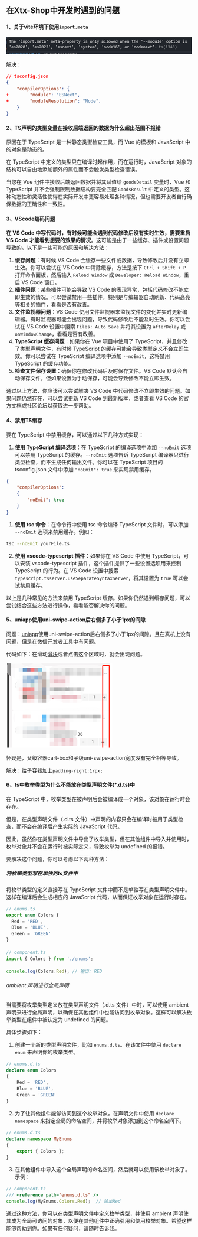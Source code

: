 ## 在Xtx-Shop中开发时遇到的问题

#### 1、关于vite环境下使用`import.meta`

<img src="遇到的问题.assets/image-20240224171634270.png" alt="image-20240224171634270" style="zoom:67%;" />

解决：

```json
// tsconfig.json
{
    "compilerOptions": {
+        "module": "ESNext",
+        "moduleResolution": "Node",
    }
}
```



#### 2、TS声明的类型变量在接收后端返回的数据为什么超出范围不报错

原因在于 TypeScript 是一种静态类型检查工具，而 Vue 的模板和 JavaScript 中的对象是动态的。

在 TypeScript 中定义的类型只在编译时起作用，而在运行时，JavaScript 对象的结构可以自由地添加额外的属性而不会触发类型检查错误。

当您在 Vue 组件中接收后端返回数据并将其赋值给 `goodsDetail` 变量时，Vue 和 TypeScript 并不会强制限制数据结构要完全匹配 `GoodsResult` 中定义的类型。这种动态性和灵活性使得在实际开发中更容易处理各种情况，但也需要开发者自行确保数据的正确性和一致性。



#### 3、VScode编码问题

**在 VS Code 中写代码时，有时候可能会遇到代码修改后没有实时生效，需要重启 VS Code 才能看到想要的效果的情况**。这可能是由于一些缓存、插件或设置问题导致的。以下是一些可能的原因和解决方法：

1. **缓存问题**：有时候 VS Code 会缓存一些文件或数据，导致修改后并没有立即生效。你可以尝试在 VS Code 中清除缓存，方法是按下 `Ctrl + Shift + P` 打开命令面板，然后输入 `Reload Window` 或 `Developer: Reload Window`，重启 VS Code 窗口。
2. **插件问题**：某些插件可能会导致 VS Code 的表现异常，包括代码修改不能立即生效的情况。可以尝试禁用一些插件，特别是与编辑器自动刷新、代码高亮等相关的插件，看看是否有改善。
3. **文件监视器问题**：VS Code 使用文件监视器来监视文件的变化并实时更新编辑器。有时监视器可能会出现问题，导致代码修改后不能及时生效。你可以尝试在 VS Code 设置中搜索 `Files: Auto Save` 并将其设置为 `afterDelay` 或 `onWindowChange`，看看是否有改善。
4. **TypeScript 缓存问题**：如果你在 Vue 项目中使用了 TypeScript，并且修改了类型声明文件，有时候 TypeScript 的缓存可能会导致类型定义不会立即生效。你可以尝试在 TypeScript 编译选项中添加 `--noEmit`，这将禁用 TypeScript 的缓存功能。
5. **检查文件保存设置**：确保你在修改代码后及时保存文件。VS Code 默认会自动保存文件，但如果设置为手动保存，可能会导致修改不能立即生效。

通过以上方法，你应该可以尝试解决 VS Code 中代码修改不立即生效的问题。如果问题仍然存在，可以尝试更新 VS Code 到最新版本，或者查看 VS Code 的官方文档或社区论坛以获取进一步帮助。



#### 4、禁用TS缓存

要在 TypeScript 中禁用缓存，可以通过以下几种方式实现：

1. **使用 TypeScript 编译选项**：在 TypeScript 的编译选项中添加 `--noEmit` 选项可以禁用 TypeScript 的缓存。`--noEmit` 选项告诉 TypeScript 编译器只进行类型检查，而不生成任何输出文件。你可以在 TypeScript 项目的 tsconfig.json 文件中添加 `"noEmit": true` 来实现禁用缓存。

```json
{  
    "compilerOptions":
    { 
        "noEmit": true  
    } 
} 
```

1. **使用 tsc 命令**：在命令行中使用 tsc 命令编译 TypeScript 文件时，可以添加 `--noEmit` 选项来禁用缓存。例如：

```bash
tsc --noEmit yourFile.ts 
```

2. **使用 vscode-typescript 插件**：如果你在 VS Code 中使用 TypeScript，可以安装 vscode-typescript 插件，这个插件提供了一些设置选项用来控制 TypeScript 的行为。在 VS Code 设置中搜索 `typescript.tsserver.useSeparateSyntaxServer`，将其设置为 `true` 可以尝试禁用缓存。

以上是几种常见的方法来禁用 TypeScript 缓存。如果你仍然遇到缓存问题，可以尝试结合这些方法进行操作，看看能否解决你的问题。





#### 5、uniapp使用uni-swipe-action后右侧多了小于1px的间隙

问题：[uniapp](https://so.csdn.net/so/search?q=uniapp&spm=1001.2101.3001.7020)使用uni-swipe-action后右侧多了小于1px的间隙。且在真机上没有问题，但是在微信开发者工具中有问题。

代码如下：在滑动[滑块](https://so.csdn.net/so/search?q=滑块&spm=1001.2101.3001.7020)或者点击这个区域时，就会出现问题。

<img src="遇到的问题.assets/image-20240302215947930.png" alt="image-20240302215947930" style="zoom:67%;" />

怀疑是，父级容器cart-box和子级uni-swipe-action宽度没有完全相等导致。

解决：给子容器加上`padding-right:1rpx;`





#### 6、ts中枚举类型为什么不能放在类型声明文件(*.d.ts)中

在 TypeScript 中，枚举类型在被声明后会被编译成一个对象，该对象在运行时会存在。

但是，在类型声明文件（.d.ts 文件）中声明的内容只会在编译时被用于类型检查，而不会在编译后产生实际的 JavaScript 代码。

因此，虽然你在类型声明文件中导出了枚举类型，但在其他组件中导入并使用时，枚举对象并不会在运行时被实际定义，导致枚举为 undefined 的报错。

要解决这个问题，你可以考虑以下两种方法：

##### 将枚举类型写在单独的ts文件中

将枚举类型的定义直接写在 TypeScript 文件中而不是单独写在类型声明文件中。这样在编译后会生成相应的 JavaScript 代码，从而保证枚举对象在运行时存在。

```ts
// enums.ts
export enum Colors {
  Red = 'RED',
  Blue = 'BLUE',
  Green = 'GREEN'
}

// component.ts
import { Colors } from './enums';

console.log(Colors.Red); // 输出: RED
```



######  ambient 声明进行全局声明

当需要将枚举类型定义放在类型声明文件（.d.ts 文件）中时，可以使用 ambient 声明来进行全局声明，以确保在其他组件中也能访问到枚举对象。这样可以解决枚举类型在组件中被认定为 undefined 的问题。

具体步骤如下：

1. 创建一个新的类型声明文件，比如 `enums.d.ts`。在该文件中使用 `declare enum` 来声明你的枚举类型。

```ts
// enums.d.ts 
declare enum Colors 
{  
    Red = 'RED',
    Blue = 'BLUE',  
    Green = 'GREEN' 
} 
```

2. 为了让其他组件能够访问到这个枚举对象，在声明文件中使用 `declare namespace` 来指定全局的命名空间，并将枚举对象添加到这个命名空间下。

```ts
// enums.d.ts 
declare namespace MyEnums 
{  
    export { Colors }; 
} 
```

3. 在其他组件中导入这个全局声明的命名空间，然后就可以使用该枚举对象了。示例：

```ts
// component.ts 
/// <reference path="enums.d.ts" />
console.log(MyEnums.Colors.Red);  // 输出Red
```

通过这种方法，你可以在类型声明文件中定义枚举类型，并使用 ambient 声明使其成为全局可访问的对象，以便在其他组件中正确引用和使用枚举对象。希望这样能够帮助到你。如果有任何疑问，请随时告诉我。